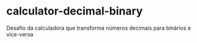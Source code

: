 # calculator-decimal-binary
Desafio da calculadora que transforma números decimais para binários e vice-versa
